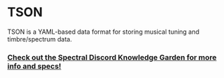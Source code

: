 # TSON
TSON is a YAML-based data format for storing musical tuning and timbre/spectrum data.

### [Check out the Spectral Discord Knowledge Garden for more info and specs!](https://spectral-discord.github.io/knowledge-garden/#/page/tson)

